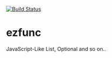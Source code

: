 [![Build Status](https://travis-ci.org/lambig/functional-interface-extension.svg?branch=main)](https://travis-ci.org/lambig/functional-interface-extension)
# ezfunc
JavaScript-Like List, Optional and so on..
